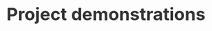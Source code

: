 ---
# Documentation: https://wowchemy.com/docs/page-builder/
widget: pages
headless: true
weight: 25

title: >-
  <h1 style="margin: 0 0 1rem 0;font-size: 2.5rem;line-height: 3.5625rem; color: #333;"><strong>Project demonstrations</strong></h1>
subtitle:

content:
  count: 5
  filters:
    author: ""
    category: ""
    exclude_featured: false
    publication_type: ""
    tag: ""
  offset: 0
  order: desc
  page_type: demo
design:
  view: 3
  columns: "1"
---